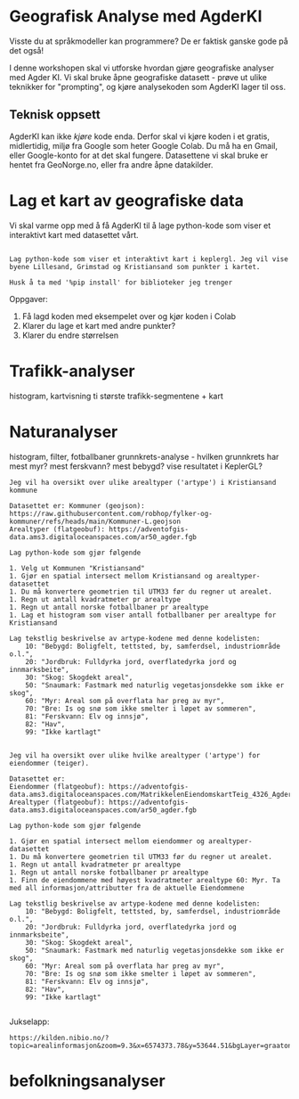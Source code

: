 # Geografisk Analyse med AgderKI

Visste du at språkmodeller kan programmere? De er faktisk ganske gode på det også! 

I denne workshopen skal vi utforske hvordan gjøre geografiske analyser med Agder KI. Vi skal bruke åpne geografiske datasett - prøve ut ulike teknikker for "prompting", og kjøre analysekoden som AgderKI lager til oss. 

## Teknisk oppsett
AgderKI kan ikke _kjøre_ kode enda. Derfor skal vi kjøre koden i et gratis, midlertidig, miljø fra Google som heter Google Colab. Du må ha en Gmail, eller Google-konto for at det skal fungere. Datasettene vi skal bruke er hentet fra GeoNorge.no, eller fra andre åpne datakilder. 

# Lag et kart av geografiske data

Vi skal varme opp med å få AgderKI til å lage python-kode som viser et interaktivt kart med datasettet vårt. 

```

Lag python-kode som viser et interaktivt kart i keplergl. Jeg vil vise byene Lillesand, Grimstad og Kristiansand som punkter i kartet.

Husk å ta med '%pip install' for biblioteker jeg trenger

```

Oppgaver:
1. Få lagd koden med eksempelet over og kjør koden i Colab
1. Klarer du lage et kart med andre punkter?
1. Klarer du endre størrelsen

# Trafikk-analyser

histogram, kartvisning
ti største trafikk-segmentene + kart

# Naturanalyser

histogram, filter, fotballbaner
grunnkrets-analyse - hvilken grunnkrets har mest myr? mest ferskvann? mest bebygd?
vise resultatet i KeplerGL?

```
Jeg vil ha oversikt over ulike arealtyper ('artype') i Kristiansand kommune

Datasettet er: Kommuner (geojson): https://raw.githubusercontent.com/robhop/fylker-og-kommuner/refs/heads/main/Kommuner-L.geojson
Arealtyper (flatgeobuf): https://adventofgis-data.ams3.digitaloceanspaces.com/ar50_agder.fgb

Lag python-kode som gjør følgende

1. Velg ut Kommunen "Kristiansand"
1. Gjør en spatial intersect mellom Kristiansand og arealtyper-datasettet
1. Du må konvertere geometrien til UTM33 før du regner ut arealet.
1. Regn ut antall kvadratmeter pr arealtype
1. Regn ut antall norske fotballbaner pr arealtype
1. Lag et histogram som viser antall fotballbaner per arealtype for Kristiansand

Lag tekstlig beskrivelse av artype-kodene med denne kodelisten:
    10: "Bebygd: Boligfelt, tettsted, by, samferdsel, industriområde o.l.",
    20: "Jordbruk: Fulldyrka jord, overflatedyrka jord og innmarksbeite",
    30: "Skog: Skogdekt areal",
    50: "Snaumark: Fastmark med naturlig vegetasjonsdekke som ikke er skog",
    60: "Myr: Areal som på overflata har preg av myr",
    70: "Bre: Is og snø som ikke smelter i løpet av sommeren",
    81: "Ferskvann: Elv og innsjø",
    82: "Hav",
    99: "Ikke kartlagt"


```

```
Jeg vil ha oversikt over ulike hvilke arealtyper ('artype') for eiendommer (teiger). 

Datasettet er: 
Eiendommer (flatgeobuf): https://adventofgis-data.ams3.digitaloceanspaces.com/MatrikkelenEiendomskartTeig_4326_Agder.fgb
Arealtyper (flatgeobuf): https://adventofgis-data.ams3.digitaloceanspaces.com/ar50_agder.fgb

Lag python-kode som gjør følgende

1. Gjør en spatial intersect mellom eiendommer og arealtyper-datasettet
1. Du må konvertere geometrien til UTM33 før du regner ut arealet.
1. Regn ut antall kvadratmeter pr arealtype
1. Regn ut antall norske fotballbaner pr arealtype
1. Finn de eiendommene med høyest kvadratmeter arealtype 60: Myr. Ta med all informasjon/attributter fra de aktuelle Eiendommene

Lag tekstlig beskrivelse av artype-kodene med denne kodelisten:
    10: "Bebygd: Boligfelt, tettsted, by, samferdsel, industriområde o.l.",
    20: "Jordbruk: Fulldyrka jord, overflatedyrka jord og innmarksbeite",
    30: "Skog: Skogdekt areal",
    50: "Snaumark: Fastmark med naturlig vegetasjonsdekke som ikke er skog",
    60: "Myr: Areal som på overflata har preg av myr",
    70: "Bre: Is og snø som ikke smelter i løpet av sommeren",
    81: "Ferskvann: Elv og innsjø",
    82: "Hav",
    99: "Ikke kartlagt"


```


Jukselapp:
```
https://kilden.nibio.no/?topic=arealinformasjon&zoom=9.3&x=6574373.78&y=53644.51&bgLayer=graatone&layers=ar5_arealtype,ar50_arealtype,basis_eiendomsgrenser,basis_gnr_bnr&layers_opacity=0.75,0.75,0.75,0.75&layers_visibility=true,true,true,true

```

# befolkningsanalyser





